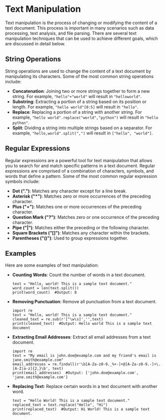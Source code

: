 # Text Manipulation

Text manipulation is the process of changing or modifying the content of a text document. This process is important in many scenarios such as data processing, text analysis, and file parsing. There are several text manipulation techniques that can be used to achieve different goals, which are discussed in detail below.

## String Operations

String operations are used to change the content of a text document by manipulating its characters. Some of the most common string operations include:

* **Concatenation**: Joining two or more strings together to form a new string. For example, `"hello"+"world"` will result in `"helloworld"`.
* **Substring**: Extracting a portion of a string based on its position or length. For example, `"hello world"[0:5]` will result in `"hello"`.
* **Replace**: Replacing a portion of a string with another string. For example, `"hello world".replace("world","python")` will result in `"hello python"`.
* **Split**: Dividing a string into multiple strings based on a separator. For example, `"hello,world".split(",")` will result in `["hello", "world"]`.

## Regular Expressions

Regular expressions are a powerful tool for text manipulation that allows you to search for and match specific patterns in a text document. Regular expressions are comprised of a combination of characters, symbols, and words that define a pattern. Some of the most common regular expression symbols include:

* **Dot (".")**: Matches any character except for a line break.
* **Asterisk ("\*")**: Matches zero or more occurrences of the preceding character.
* **Plus ("+")**: Matches one or more occurrences of the preceding character.
* **Question Mark ("?")**: Matches zero or one occurrence of the preceding character.
* **Pipe ("|")**: Matches either the preceding or the following character.
* **Square Brackets ("\[]")**: Matches any character within the brackets.
* **Parentheses ("()")**: Used to group expressions together.

## Examples

Here are some examples of text manipulation:

*   **Counting Words**: Count the number of words in a text document.

    ```
    text = "Hello, world! This is a sample text document."
    word_count = len(text.split())
    print(word_count)  #Output: 8
    ```
*   **Removing Punctuation**: Remove all punctuation from a text document.

    ```
    import re
    text = "Hello, world! This is a sample text document."
    cleaned_text = re.sub(r'[^\w\s]','',text)
    print(cleaned_text)  #Output: Hello world This is a sample text document
    ```
*   **Extracting Email Addresses**: Extract all email addresses from a text document.

    ```
    import re
    text = "My email is john.doe@example.com and my friend's email is jane.smith@example.com"
    email_addresses = re.findall(r'\b[A-Za-z0-9._%+-]+@[A-Za-z0-9.-]+\.[A-Z|a-z]{2,}\b', text)
    print(email_addresses)  #Output: ['john.doe@example.com', 'jane.smith@example.com']
    ```
*   **Replacing Text**: Replace certain words in a text document with another word.

    ```
    text = "Hello World! This is a sample text document."
    replaced_text = text.replace("Hello", "Hi")
    print(replaced_text)  #Output: Hi World! This is a sample text document.
    ```
